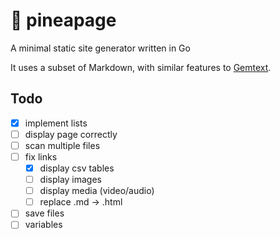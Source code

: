 # 🍍 pineapage

A minimal static site generator written in Go

It uses a subset of Markdown, with similar features to [Gemtext](https://geminiprotocol.net/docs/gemtext.gmi).

## Todo

- [x] implement lists
- [ ] display page correctly
- [ ] scan multiple files
- [ ] fix links
  - [x] display csv tables
  - [ ] display images
  - [ ] display media (video/audio)
  - [ ] replace .md → .html
- [ ] save files
- [ ] variables